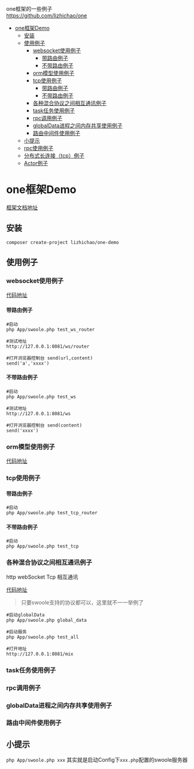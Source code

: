 
one框架的一些例子   
https://github.com/lizhichao/one


* [one框架Demo](https://github.com/lizhichao/one-demo/blob/master/README.md#one框架demo)
    * [安装](https://github.com/lizhichao/one-demo/blob/master/README.md#安装)
    * [使用例子](https://github.com/lizhichao/one-demo/blob/master/README.md#使用例子)
        * [websocket使用例子](https://github.com/lizhichao/one-demo/blob/master/README.md#websocket使用例子)
            * [带路由例子](https://github.com/lizhichao/one-demo/blob/master/README.md#带路由例子)
            * [不带路由例子](https://github.com/lizhichao/one-demo/blob/master/README.md#不带路由例子)
        * [orm模型使用例子](https://github.com/lizhichao/one-demo/blob/master/README.md#orm模型使用例子)
        * [tcp使用例子](https://github.com/lizhichao/one-demo/blob/master/README.md#tcp使用例子)
            * [带路由例子](https://github.com/lizhichao/one-demo/blob/master/README.md#带路由例子-1)
            * [不带路由例子](https://github.com/lizhichao/one-demo/blob/master/README.md#不带路由例子-1)
        * [各种混合协议之间相互通讯例子](https://github.com/lizhichao/one-demo/blob/master/README.md#各种混合协议之间相互通讯例子)
        * [task任务使用例子](https://github.com/lizhichao/one-demo/blob/master/README.md#task任务使用例子)
        * [rpc调用例子](https://github.com/lizhichao/one-demo/blob/master/README.md#rpc调用例子)
        * [globalData进程之间内存共享使用例子](https://github.com/lizhichao/one-demo/blob/master/README.md#globaldata进程之间内存共享使用例子)
        * [路由中间件使用例子](https://github.com/lizhichao/one-demo/blob/master/README.md#路由中间件使用例子)
    * [小提示](https://github.com/lizhichao/one-demo/blob/master/README.md#小提示)
    * [rpc使用例子](https://github.com/lizhichao/one-app/tree/test_rpc)
    * [分布式长连接（tcp）例子](https://github.com/lizhichao/one-app/tree/cloud_demo)
    * [Actor例子](https://github.com/lizhichao/one-app/tree/actor_demo)

# one框架Demo

[框架文档地址](https://www.kancloud.cn/vic-one/php-one/826876)

## 安装

```shell
composer create-project lizhichao/one-demo
```

## 使用例子

### websocket使用例子

[代码地址](https://github.com/lizhichao/one-demo/tree/master/App/Test/WebSocket)

#### 带路由例子

```
#启动
php App/swoole.php test_ws_router

#测试地址
http://127.0.0.1:8081/ws/router

#打开浏览器控制台 send(url,content)
send('a','xxxx')
```
#### 不带路由例子
  
```
#启动
php App/swoole.php test_ws

#测试地址
http://127.0.0.1:8081/ws

#打开浏览器控制台 send(content)
send('xxxx')
```

   
### orm模型使用例子

[代码地址](https://github.com/lizhichao/one-demo/tree/master/App/Test/Orm)

### tcp使用例子

#### 带路由例子

```
#启动
php App/swoole.php test_tcp_router

```
#### 不带路由例子
  
```
#启动
php App/swoole.php test_tcp

```

### 各种混合协议之间相互通讯例子

http webSocket Tcp 相互通讯

[代码地址](https://github.com/lizhichao/one-demo/tree/master/App/Test/MixPro)

> 只要swoole支持的协议都可以，这里就不一一举例了

```
#启动globalData
php App/swoole.php global_data

#启动服务
php App/swoole.php test_all

#打开地址
http://127.0.0.1:8081/mix

```

### task任务使用例子

### rpc调用例子

### globalData进程之间内存共享使用例子

### 路由中间件使用例子


## 小提示

`php App/swoole.php xxx`  其实就是启动Config下`xxx.php`配置的swoole服务器 
